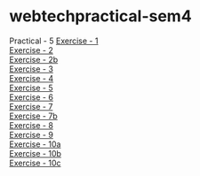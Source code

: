 # webtechpractical-sem4
Practical - 5
<a href="https://anuragbansal009.github.io/webtechpractical-sem4/Practical-5/exercise1.html">Exercise - 1</a><br>
<a href="https://anuragbansal009.github.io/webtechpractical-sem4/Practical-5/exercise2.html">Exercise - 2</a><br>
<a href="https://anuragbansal009.github.io/webtechpractical-sem4/Practical-5/exercise2b.html">Exercise - 2b</a><br>
<a href="https://anuragbansal009.github.io/webtechpractical-sem4/Practical-5/exercise3.html">Exercise - 3</a><br>
<a href="https://anuragbansal009.github.io/webtechpractical-sem4/Practical-5/exercise4.html">Exercise - 4</a><br>
<a href="https://anuragbansal009.github.io/webtechpractical-sem4/Practical-5/exercise5.html">Exercise - 5</a><br>
<a href="https://anuragbansal009.github.io/webtechpractical-sem4/Practical-5/exercise6.html">Exercise - 6</a><br>
<a href="https://anuragbansal009.github.io/webtechpractical-sem4/Practical-5/exercise7.html">Exercise - 7</a><br>
<a href="https://anuragbansal009.github.io/webtechpractical-sem4/Practical-5/exercise7b.html">Exercise - 7b</a><br>
<a href="https://anuragbansal009.github.io/webtechpractical-sem4/Practical-5/exercise8.html">Exercise - 8</a><br>
<a href="https://anuragbansal009.github.io/webtechpractical-sem4/Practical-5/exercise9.html">Exercise - 9</a><br>
<a href="https://anuragbansal009.github.io/webtechpractical-sem4/Practical-5/exercise10a.html">Exercise - 10a</a><br>
<a href="https://anuragbansal009.github.io/webtechpractical-sem4/Practical-5/exercise10b.html">Exercise - 10b</a><br>
<a href="https://anuragbansal009.github.io/webtechpractical-sem4/Practical-5/exercise10c.html">Exercise - 10c</a><br>
